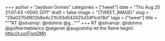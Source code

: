 
+++
author = "Jaydson Gomes"
categories = ["tweet"]
date = "Thu Aug 25 21:07:43 +0000 2011"
draft = false
image = "{TWEET_IMAGE}"
slug = "29a0270df812b8e4c21fc93d542625d3df1cd78d"
tags = ["tweet"]
title = """RT @silvanojr: @rdohms @g..."""
+++
RT @silvanojr: @rdohms @guilhermeblanco @alganet @augustohp let the flame begin! http://t.co/FlynOMh
